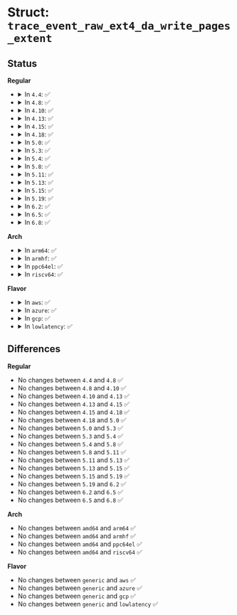 # Struct: <code>trace_event_raw_ext4_da_write_pages_extent</code>

## Status
<b>Regular</b>
<ul>
<li>
<details>
<summary>In <code>4.4</code>: ✅</summary>

```c
struct trace_event_raw_ext4_da_write_pages_extent {
    struct trace_entry ent;
    dev_t dev;
    ino_t ino;
    __u64 lblk;
    __u32 len;
    __u32 flags;
    char __data[0];
};
```
</details>
</li>
<li>
<details>
<summary>In <code>4.8</code>: ✅</summary>

```c
struct trace_event_raw_ext4_da_write_pages_extent {
    struct trace_entry ent;
    dev_t dev;
    ino_t ino;
    __u64 lblk;
    __u32 len;
    __u32 flags;
    char __data[0];
};
```
</details>
</li>
<li>
<details>
<summary>In <code>4.10</code>: ✅</summary>

```c
struct trace_event_raw_ext4_da_write_pages_extent {
    struct trace_entry ent;
    dev_t dev;
    ino_t ino;
    __u64 lblk;
    __u32 len;
    __u32 flags;
    char __data[0];
};
```
</details>
</li>
<li>
<details>
<summary>In <code>4.13</code>: ✅</summary>

```c
struct trace_event_raw_ext4_da_write_pages_extent {
    struct trace_entry ent;
    dev_t dev;
    ino_t ino;
    __u64 lblk;
    __u32 len;
    __u32 flags;
    char __data[0];
};
```
</details>
</li>
<li>
<details>
<summary>In <code>4.15</code>: ✅</summary>

```c
struct trace_event_raw_ext4_da_write_pages_extent {
    struct trace_entry ent;
    dev_t dev;
    ino_t ino;
    __u64 lblk;
    __u32 len;
    __u32 flags;
    char __data[0];
};
```
</details>
</li>
<li>
<details>
<summary>In <code>4.18</code>: ✅</summary>

```c
struct trace_event_raw_ext4_da_write_pages_extent {
    struct trace_entry ent;
    dev_t dev;
    ino_t ino;
    __u64 lblk;
    __u32 len;
    __u32 flags;
    char __data[0];
};
```
</details>
</li>
<li>
<details>
<summary>In <code>5.0</code>: ✅</summary>

```c
struct trace_event_raw_ext4_da_write_pages_extent {
    struct trace_entry ent;
    dev_t dev;
    ino_t ino;
    __u64 lblk;
    __u32 len;
    __u32 flags;
    char __data[0];
};
```
</details>
</li>
<li>
<details>
<summary>In <code>5.3</code>: ✅</summary>

```c
struct trace_event_raw_ext4_da_write_pages_extent {
    struct trace_entry ent;
    dev_t dev;
    ino_t ino;
    __u64 lblk;
    __u32 len;
    __u32 flags;
    char __data[0];
};
```
</details>
</li>
<li>
<details>
<summary>In <code>5.4</code>: ✅</summary>

```c
struct trace_event_raw_ext4_da_write_pages_extent {
    struct trace_entry ent;
    dev_t dev;
    ino_t ino;
    __u64 lblk;
    __u32 len;
    __u32 flags;
    char __data[0];
};
```
</details>
</li>
<li>
<details>
<summary>In <code>5.8</code>: ✅</summary>

```c
struct trace_event_raw_ext4_da_write_pages_extent {
    struct trace_entry ent;
    dev_t dev;
    ino_t ino;
    __u64 lblk;
    __u32 len;
    __u32 flags;
    char __data[0];
};
```
</details>
</li>
<li>
<details>
<summary>In <code>5.11</code>: ✅</summary>

```c
struct trace_event_raw_ext4_da_write_pages_extent {
    struct trace_entry ent;
    dev_t dev;
    ino_t ino;
    __u64 lblk;
    __u32 len;
    __u32 flags;
    char __data[0];
};
```
</details>
</li>
<li>
<details>
<summary>In <code>5.13</code>: ✅</summary>

```c
struct trace_event_raw_ext4_da_write_pages_extent {
    struct trace_entry ent;
    dev_t dev;
    ino_t ino;
    __u64 lblk;
    __u32 len;
    __u32 flags;
    char __data[0];
};
```
</details>
</li>
<li>
<details>
<summary>In <code>5.15</code>: ✅</summary>

```c
struct trace_event_raw_ext4_da_write_pages_extent {
    struct trace_entry ent;
    dev_t dev;
    ino_t ino;
    __u64 lblk;
    __u32 len;
    __u32 flags;
    char __data[0];
};
```
</details>
</li>
<li>
<details>
<summary>In <code>5.19</code>: ✅</summary>

```c
struct trace_event_raw_ext4_da_write_pages_extent {
    struct trace_entry ent;
    dev_t dev;
    ino_t ino;
    __u64 lblk;
    __u32 len;
    __u32 flags;
    char __data[0];
};
```
</details>
</li>
<li>
<details>
<summary>In <code>6.2</code>: ✅</summary>

```c
struct trace_event_raw_ext4_da_write_pages_extent {
    struct trace_entry ent;
    dev_t dev;
    ino_t ino;
    __u64 lblk;
    __u32 len;
    __u32 flags;
    char __data[0];
};
```
</details>
</li>
<li>
<details>
<summary>In <code>6.5</code>: ✅</summary>

```c
struct trace_event_raw_ext4_da_write_pages_extent {
    struct trace_entry ent;
    dev_t dev;
    ino_t ino;
    __u64 lblk;
    __u32 len;
    __u32 flags;
    char __data[0];
};
```
</details>
</li>
<li>
<details>
<summary>In <code>6.8</code>: ✅</summary>

```c
struct trace_event_raw_ext4_da_write_pages_extent {
    struct trace_entry ent;
    dev_t dev;
    ino_t ino;
    __u64 lblk;
    __u32 len;
    __u32 flags;
    char __data[0];
};
```
</details>
</li>
</ul>
<b>Arch</b>
<ul>
<li>
<details>
<summary>In <code>arm64</code>: ✅</summary>

```c
struct trace_event_raw_ext4_da_write_pages_extent {
    struct trace_entry ent;
    dev_t dev;
    ino_t ino;
    __u64 lblk;
    __u32 len;
    __u32 flags;
    char __data[0];
};
```
</details>
</li>
<li>
<details>
<summary>In <code>armhf</code>: ✅</summary>

```c
struct trace_event_raw_ext4_da_write_pages_extent {
    struct trace_entry ent;
    dev_t dev;
    ino_t ino;
    __u64 lblk;
    __u32 len;
    __u32 flags;
    char __data[0];
};
```
</details>
</li>
<li>
<details>
<summary>In <code>ppc64el</code>: ✅</summary>

```c
struct trace_event_raw_ext4_da_write_pages_extent {
    struct trace_entry ent;
    dev_t dev;
    ino_t ino;
    __u64 lblk;
    __u32 len;
    __u32 flags;
    char __data[0];
};
```
</details>
</li>
<li>
<details>
<summary>In <code>riscv64</code>: ✅</summary>

```c
struct trace_event_raw_ext4_da_write_pages_extent {
    struct trace_entry ent;
    dev_t dev;
    ino_t ino;
    __u64 lblk;
    __u32 len;
    __u32 flags;
    char __data[0];
};
```
</details>
</li>
</ul>
<b>Flavor</b>
<ul>
<li>
<details>
<summary>In <code>aws</code>: ✅</summary>

```c
struct trace_event_raw_ext4_da_write_pages_extent {
    struct trace_entry ent;
    dev_t dev;
    ino_t ino;
    __u64 lblk;
    __u32 len;
    __u32 flags;
    char __data[0];
};
```
</details>
</li>
<li>
<details>
<summary>In <code>azure</code>: ✅</summary>

```c
struct trace_event_raw_ext4_da_write_pages_extent {
    struct trace_entry ent;
    dev_t dev;
    ino_t ino;
    __u64 lblk;
    __u32 len;
    __u32 flags;
    char __data[0];
};
```
</details>
</li>
<li>
<details>
<summary>In <code>gcp</code>: ✅</summary>

```c
struct trace_event_raw_ext4_da_write_pages_extent {
    struct trace_entry ent;
    dev_t dev;
    ino_t ino;
    __u64 lblk;
    __u32 len;
    __u32 flags;
    char __data[0];
};
```
</details>
</li>
<li>
<details>
<summary>In <code>lowlatency</code>: ✅</summary>

```c
struct trace_event_raw_ext4_da_write_pages_extent {
    struct trace_entry ent;
    dev_t dev;
    ino_t ino;
    __u64 lblk;
    __u32 len;
    __u32 flags;
    char __data[0];
};
```
</details>
</li>
</ul>

## Differences
<b>Regular</b>
<ul>
<li>
No changes between <code>4.4</code> and <code>4.8</code> ✅
</li>
<li>
No changes between <code>4.8</code> and <code>4.10</code> ✅
</li>
<li>
No changes between <code>4.10</code> and <code>4.13</code> ✅
</li>
<li>
No changes between <code>4.13</code> and <code>4.15</code> ✅
</li>
<li>
No changes between <code>4.15</code> and <code>4.18</code> ✅
</li>
<li>
No changes between <code>4.18</code> and <code>5.0</code> ✅
</li>
<li>
No changes between <code>5.0</code> and <code>5.3</code> ✅
</li>
<li>
No changes between <code>5.3</code> and <code>5.4</code> ✅
</li>
<li>
No changes between <code>5.4</code> and <code>5.8</code> ✅
</li>
<li>
No changes between <code>5.8</code> and <code>5.11</code> ✅
</li>
<li>
No changes between <code>5.11</code> and <code>5.13</code> ✅
</li>
<li>
No changes between <code>5.13</code> and <code>5.15</code> ✅
</li>
<li>
No changes between <code>5.15</code> and <code>5.19</code> ✅
</li>
<li>
No changes between <code>5.19</code> and <code>6.2</code> ✅
</li>
<li>
No changes between <code>6.2</code> and <code>6.5</code> ✅
</li>
<li>
No changes between <code>6.5</code> and <code>6.8</code> ✅
</li>
</ul>
<b>Arch</b>
<ul>
<li>
No changes between <code>amd64</code> and <code>arm64</code> ✅
</li>
<li>
No changes between <code>amd64</code> and <code>armhf</code> ✅
</li>
<li>
No changes between <code>amd64</code> and <code>ppc64el</code> ✅
</li>
<li>
No changes between <code>amd64</code> and <code>riscv64</code> ✅
</li>
</ul>
<b>Flavor</b>
<ul>
<li>
No changes between <code>generic</code> and <code>aws</code> ✅
</li>
<li>
No changes between <code>generic</code> and <code>azure</code> ✅
</li>
<li>
No changes between <code>generic</code> and <code>gcp</code> ✅
</li>
<li>
No changes between <code>generic</code> and <code>lowlatency</code> ✅
</li>
</ul>
